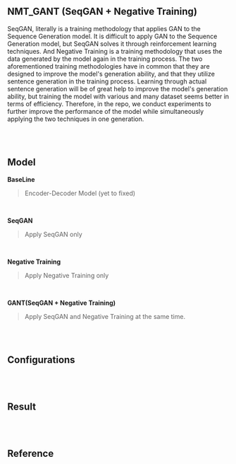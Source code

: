 ## NMT_GANT (SeqGAN + Negative Training)

SeqGAN, literally is a training methodology that applies GAN to the Sequence Generation model. It is difficult to apply GAN to the Sequence Generation model, but SeqGAN solves it through reinforcement learning techniques. And Negative Training is a training methodology that uses the data generated by the model again in the training process. The two aforementioned training methodologies have in common that they are designed to improve the model's  generation ability, and that they utilize sentence generation in the training process. Learning through actual sentence generation will be of great help to improve the model's generation ability, but training the model with various and many dataset seems better in terms of efficiency. Therefore, in the repo, we conduct experiments to further improve the performance of the model while simultaneously applying the two techniques in one generation.

<br>
<br>

## Model

**BaseLine** <br>
> Encoder-Decoder Model (yet to fixed)

<br>

**SeqGAN** <br>
> Apply SeqGAN only

<br>

**Negative Training** <br>
> Apply Negative Training only

<br>

**GANT(SeqGAN + Negative Training)** <br>
> Apply SeqGAN and Negative Training at the same time.

<br>
<br>

## Configurations

<br>
<br>

## Result

<br>
<br>

## Reference

<br>
